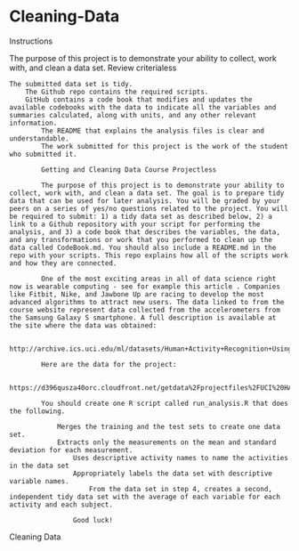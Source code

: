# Cleaning-Data

Instructions

The purpose of this project is to demonstrate your ability to collect, work with, and clean a data set.
Review criterialess 

    The submitted data set is tidy.
        The Github repo contains the required scripts.
	    GitHub contains a code book that modifies and updates the available codebooks with the data to indicate all the variables and summaries calculated, along with units, and any other relevant information.
	        The README that explains the analysis files is clear and understandable.
		    The work submitted for this project is the work of the student who submitted it.

		    Getting and Cleaning Data Course Projectless 

		    The purpose of this project is to demonstrate your ability to collect, work with, and clean a data set. The goal is to prepare tidy data that can be used for later analysis. You will be graded by your peers on a series of yes/no questions related to the project. You will be required to submit: 1) a tidy data set as described below, 2) a link to a Github repository with your script for performing the analysis, and 3) a code book that describes the variables, the data, and any transformations or work that you performed to clean up the data called CodeBook.md. You should also include a README.md in the repo with your scripts. This repo explains how all of the scripts work and how they are connected.

		    One of the most exciting areas in all of data science right now is wearable computing - see for example this article . Companies like Fitbit, Nike, and Jawbone Up are racing to develop the most advanced algorithms to attract new users. The data linked to from the course website represent data collected from the accelerometers from the Samsung Galaxy S smartphone. A full description is available at the site where the data was obtained:

		    http://archive.ics.uci.edu/ml/datasets/Human+Activity+Recognition+Using+Smartphones

		    Here are the data for the project:

		    https://d396qusza40orc.cloudfront.net/getdata%2Fprojectfiles%2FUCI%20HAR%20Dataset.zip

		    You should create one R script called run_analysis.R that does the following.

		        Merges the training and the test sets to create one data set.
			    Extracts only the measurements on the mean and standard deviation for each measurement.
			        Uses descriptive activity names to name the activities in the data set
				    Appropriately labels the data set with descriptive variable names.
				        From the data set in step 4, creates a second, independent tidy data set with the average of each variable for each activity and each subject.

					Good luck!

Cleaning Data
